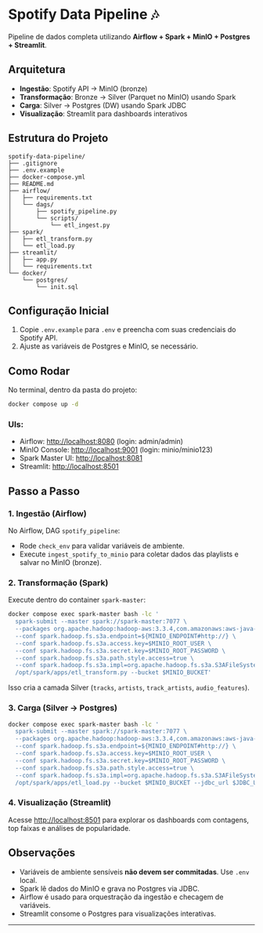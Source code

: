 # Spotify Data Pipeline 🎶

Pipeline de dados completa utilizando **Airflow + Spark + MinIO + Postgres + Streamlit**.

## Arquitetura

* **Ingestão**: Spotify API → MinIO (bronze)
* **Transformação**: Bronze → Silver (Parquet no MinIO) usando Spark
* **Carga**: Silver → Postgres (DW) usando Spark JDBC
* **Visualização**: Streamlit para dashboards interativos

## Estrutura do Projeto

```
spotify-data-pipeline/
├── .gitignore
├── .env.example
├── docker-compose.yml
├── README.md
├── airflow/
│   ├── requirements.txt
│   └── dags/
│       ├── spotify_pipeline.py
│       └── scripts/
│           └── etl_ingest.py
├── spark/
│   ├── etl_transform.py
│   └── etl_load.py
├── streamlit/
│   ├── app.py
│   └── requirements.txt
└── docker/
    └── postgres/
        └── init.sql
```

## Configuração Inicial

1. Copie `.env.example` para `.env` e preencha com suas credenciais do Spotify API.
2. Ajuste as variáveis de Postgres e MinIO, se necessário.

## Como Rodar

No terminal, dentro da pasta do projeto:

```bash
docker compose up -d
```

### UIs:

* Airflow: [http://localhost:8080](http://localhost:8080) (login: admin/admin)
* MinIO Console: [http://localhost:9001](http://localhost:9001) (login: minio/minio123)
* Spark Master UI: [http://localhost:8081](http://localhost:8081)
* Streamlit: [http://localhost:8501](http://localhost:8501)

## Passo a Passo

### 1. Ingestão (Airflow)

No Airflow, DAG `spotify_pipeline`:

* Rode `check_env` para validar variáveis de ambiente.
* Execute `ingest_spotify_to_minio` para coletar dados das playlists e salvar no MinIO (bronze).

### 2. Transformação (Spark)

Execute dentro do container `spark-master`:

```bash
docker compose exec spark-master bash -lc '
  spark-submit --master spark://spark-master:7077 \
  --packages org.apache.hadoop:hadoop-aws:3.3.4,com.amazonaws:aws-java-sdk-bundle:1.12.262,org.postgresql:postgresql:42.7.4 \
  --conf spark.hadoop.fs.s3a.endpoint=${MINIO_ENDPOINT#http://} \
  --conf spark.hadoop.fs.s3a.access.key=$MINIO_ROOT_USER \
  --conf spark.hadoop.fs.s3a.secret.key=$MINIO_ROOT_PASSWORD \
  --conf spark.hadoop.fs.s3a.path.style.access=true \
  --conf spark.hadoop.fs.s3a.impl=org.apache.hadoop.fs.s3a.S3AFileSystem \
  /opt/spark/apps/etl_transform.py --bucket $MINIO_BUCKET'
```

Isso cria a camada Silver (`tracks`, `artists`, `track_artists`, `audio_features`).

### 3. Carga (Silver → Postgres)

```bash
docker compose exec spark-master bash -lc '
  spark-submit --master spark://spark-master:7077 \
  --packages org.apache.hadoop:hadoop-aws:3.3.4,com.amazonaws:aws-java-sdk-bundle:1.12.262,org.postgresql:postgresql:42.7.4 \
  --conf spark.hadoop.fs.s3a.endpoint=${MINIO_ENDPOINT#http://} \
  --conf spark.hadoop.fs.s3a.access.key=$MINIO_ROOT_USER \
  --conf spark.hadoop.fs.s3a.secret.key=$MINIO_ROOT_PASSWORD \
  --conf spark.hadoop.fs.s3a.path.style.access=true \
  --conf spark.hadoop.fs.s3a.impl=org.apache.hadoop.fs.s3a.S3AFileSystem \
  /opt/spark/apps/etl_load.py --bucket $MINIO_BUCKET --jdbc_url $JDBC_URL --jdbc_user $JDBC_USER --jdbc_password $JDBC_PASSWORD'
```

### 4. Visualização (Streamlit)

Acesse [http://localhost:8501](http://localhost:8501) para explorar os dashboards com contagens, top faixas e análises de popularidade.

## Observações

* Variáveis de ambiente sensíveis **não devem ser commitadas**. Use `.env` local.
* Spark lê dados do MinIO e grava no Postgres via JDBC.
* Airflow é usado para orquestração da ingestão e checagem de variáveis.
* Streamlit consome o Postgres para visualizações interativas.

---

